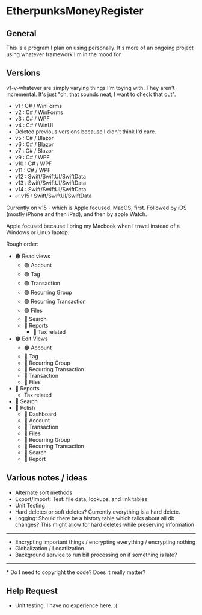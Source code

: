 # EtherpunksMoneyRegister

## General

This is a program I plan on using personally. It's more of an ongoing project using whatever framework I'm in the mood for.

## Versions

v1-v-whatever are simply varying things I'm toying with. They aren't incremental. It's just "oh, that sounds neat, I want to check that out".

* v1 : C# /  WinForms
* v2 : C# /  WinForms
* v3 : C# /  WPF
* v4 : C# /  WinUI
* Deleted previous versions because I didn't think I'd care.
* v5 : C# /  Blazor
* v6 : C# /  Blazor
* v7 : C# /  Blazor
* v9 : C# /  WPF
* v10 : C# /  WPF
* v11 : C# /  WPF
* v12 : Swift/SwiftUI/SwiftData
* v13 : Swift/SwiftUI/SwiftData
* v14 : Swift/SwiftUI/SwiftData
* :white_check_mark: v15 : Swift/SwiftUI/SwiftData

Currently on v15 - which is Apple focused. MacOS, first. Followed by iOS (mostly iPhone and then iPad), and then by apple Watch.

Apple focused because I bring my Macbook when I travel instead of a Windows or Linux laptop.

Rough order:

* :orange_circle: Read views
  * :green_circle: Account
  * :green_circle: Tag
  * :green_circle: Transaction
  * :green_circle: Recurring Group
  * :green_circle: Recurring Transaction
  * :green_circle: Files
  * :red_circle: Search
  * :red_circle: Reports
    * :red_circle: Tax related
* :orange_circle: Edit Views
  * :orange_circle: Account
  * :red_circle: Tag
  * :red_circle: Recurring Group
  * :red_circle: Recurring Transaction
  * :red_circle: Transaction
  * :red_circle: Files
* :red_circle: Reports
  * Tax related
* :red_circle: Search
* :red_circle: Polish
  * :red_circle: Dashboard
  * :red_circle: Account
  * :red_circle: Transaction
  * :red_circle: Files
  * :red_circle: Recurring Group
  * :red_circle: Recurring Transaction
  * :red_circle: Search
  * :red_circle: Report

## Various notes / ideas

* Alternate sort methods
* Export/Import: Test: file data, lookups, and link tables
* Unit Testing
* Hard deletes or soft deletes? Currently everything is a hard delete.
* Logging: Should there be a history table which talks about all db changes? This might allow for hard deletes while preserving information
<hr />

* Encrypting important things / encrypting everything / encrypting nothing
* Globalization / Locatlization
* Background service to run bill processing on if something is late?

<hr />
* Do I need to copyright the code? Does it really matter?

## Help Request

* Unit testing. I have no experience here. :(
